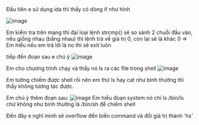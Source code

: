 Đầu tiên e sử dụng ida thì thấy có dòng if như hình 

![image](https://user-images.githubusercontent.com/111769169/217061789-be75c449-b683-4163-832f-76cd1bb22527.png)

Em kiểm tra trên mạng thì đại loại lệnh strcmp() sẽ so sánh 2 chuỗi đầu vào, nếu giống nhau (bằng nhau) thì lệnh trả về giá trị 0, còn lại sẽ là khác 0
=> Em hiểu nếu em trả lời là no thì sẽ exit luôn

tiếp đến đoạn sau e chú ý
![image](https://user-images.githubusercontent.com/111769169/217062520-7cd23e51-0c1f-49d2-94e2-9c91f34447d5.png)

Em cho chương trình chạy và thấy nó ls ra các file trong shell
![image](https://user-images.githubusercontent.com/111769169/217062915-9da19056-95f0-4e04-bfe4-f8af3918b346.png)

Em tưởng chiếm được shell rồi nên em thử ls hay cat như bình thường thì thấy không tương tác được.

Em chú ý thêm đoạn sau:
![image](https://user-images.githubusercontent.com/111769169/217063283-8ad0ba43-a285-49bb-b45b-f6ad3819f34d.png)
Em hiểu đoạn system nó chỉ ls /bin/ls chứ không như bình thường là /bin/sh để chiếm shell

Đến đây e nghĩ mình sẽ overflow đến biến command và đổi giá trị thành 'hs'
